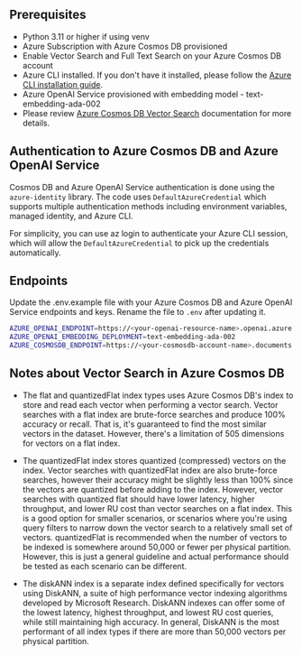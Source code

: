 ## Prerequisites
- Python 3.11 or higher if using venv
- Azure Subscription with Azure Cosmos DB provisioned
- Enable Vector Search and Full Text Search on your Azure Cosmos DB account
- Azure CLI installed. If you don't have it installed, please follow the [Azure CLI installation guide](https://learn.microsoft.com/en-us/cli/azure/install-azure-cli).
- Azure OpenAI Service provisioned with embedding model - text-embedding-ada-002
- Please review [Azure Cosmos DB Vector Search](https://learn.microsoft.com/en-us/azure/cosmos-db/nosql/vector-search) documentation for more details.



## Authentication to Azure Cosmos DB and Azure OpenAI Service

Cosmos DB and Azure OpenAI Service authentication is done using the `azure-identity` library. The code uses `DefaultAzureCredential` which supports multiple authentication methods including environment variables, managed identity, and Azure CLI.

For simplicity, you can use az login to authenticate your Azure CLI session, which will allow the `DefaultAzureCredential` to pick up the credentials automatically.


## Endpoints

Update the .env.example file with your Azure Cosmos DB and Azure OpenAI Service endpoints and keys. Rename the file to `.env` after updating it.


```bash
AZURE_OPENAI_ENDPOINT=https://<your-openai-resource-name>.openai.azure.com/
AZURE_OPENAI_EMBEDDING_DEPLOYMENT=text-embedding-ada-002
AZURE_COSMOSDB_ENDPOINT=https://<your-cosmosdb-account-name>.documents.azure.com:443/
```



## Notes about Vector Search in Azure Cosmos DB


- The flat and quantizedFlat index types uses Azure Cosmos DB's index to store and read each vector when performing a vector search. Vector searches with a flat index are brute-force searches and produce 100% accuracy or recall. That is, it's guaranteed to find the most similar vectors in the dataset. However, there's a limitation of 505 dimensions for vectors on a flat index.

- The quantizedFlat index stores quantized (compressed) vectors on the index. Vector searches with quantizedFlat index are also brute-force searches, however their accuracy might be slightly less than 100% since the vectors are quantized before adding to the index. However, vector searches with quantized flat should have lower latency, higher throughput, and lower RU cost than vector searches on a flat index. This is a good option for smaller scenarios, or scenarios where you're using query filters to narrow down the vector search to a relatively small set of vectors. quantizedFlat is recommended when the number of vectors to be indexed is somewhere around 50,000 or fewer per physical partition. However, this is just a general guideline and actual performance should be tested as each scenario can be different.

- The diskANN index is a separate index defined specifically for vectors using DiskANN, a suite of high performance vector indexing algorithms developed by Microsoft Research. DiskANN indexes can offer some of the lowest latency, highest throughput, and lowest RU cost queries, while still maintaining high accuracy. In general, DiskANN is the most performant of all index types if there are more than 50,000 vectors per physical partition.


